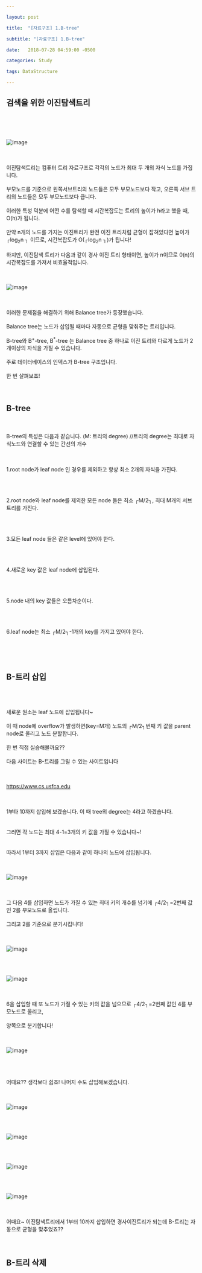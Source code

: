 ```yaml
---

layout: post

title:  "[자료구조] 1.B-tree"

subtitle: "[자료구조] 1.B-tree"

date:   2018-07-28 04:59:00 -0500

categories: Study

tags: DataStructure

---
```


## 검색을 위한 이진탐색트리

<br>
<br>
<br>

![image](/image/DataStruc_img/DataStruc_img01.png)

<br>
<br>
이진탐색트리는 컴퓨터 트리 자료구조로 각각의 노드가 최대 두 개의 자식 노드를 가집니다.
<br>
<br>
부모노드를 기준으로 왼쪽서브트리의 노드들은 모두 부모노드보다 작고, 오른쪽 서브 트리의 노드들은 모두 부모노드보다 큽니다.
<br>
<br>
이러한 특성 덕분에 어떤 수를 탐색할 때 시간복잡도는 트리의 높이가 h라고 했을 때, O(h)가 됩니다.
<br>
<br>
만약 n개의 노드를 가지는 이진트리가 완전 이진 트리처럼 균형이 잡혀있다면 높이가 ┌log<sub>2</sub>n ┐ 이므로, 시간복잡도가 O(┌log<sub>2</sub>n ┐)가 됩니다!
<br>
<br>
하지만, 이진탐색 트리가 다음과 같이 경사 이진 트리 형태이면, 높이가 n이므로 0(n)의 시간복잡도를 가져서 비효율적입니다.
<br>
<br>
<br>

![image](/image/DataStruc_img/DataStruc_img02.png)

<br>
<br>
이러한 문제점을 해결하기 위해 Balance tree가 등장했습니다.
<br>
<br>
Balance tree는 노드가 삽입될 때마다 자동으로 균형을 맞춰주는 트리입니다.
<br>
<br>
B-tree와 B<sup>+</sup>-tree, B<sup>*</sup>-tree 는 Balance tree 중 하나로 이진 트리와 다르게 노드가 2개이상의 자식을 가질 수 있습니다.
<br>
<br>
주로 데이터베이스의 인덱스가 B-tree 구조입니다.
<br>
<br>
한 번 살펴보죠!
<br>
<br>
<br>

## B-tree

<br>
<br>
B-tree의 특성은 다음과 같습니다. (M: 트리의 degree) //트리의 degree는 최대로 자식노드와 연결할 수 있는 간선의 개수
<br>
<br>
<br>

1.root node가 leaf node 인 경우를 제외하고 항상 최소 2개의 자식을 가진다.

<br>
<br>

2.root node와 leaf node를 제외한 모든 node 들은 최소 ┌M/2┐, 최대 M개의 서브트리를 가진다.

<br>
<br>

3.모든 leaf node 들은 같은 level에 있어야 한다.

<br>
<br>

4.새로운 key 값은 leaf node에 삽입된다.

<br>
<br>

5.node 내의 key 값들은 오름차순이다.

<br>
<br>

6.leaf node는 최소 ┌M/2┐-1개의 key를 가지고 있어야 한다.

<br>
<br>
<br>

## B-트리 삽입

<br>
<br>
<br>
새로운 원소는 leaf 노드에 삽입됩니다~
<br>
<br>
이 때 node에 overflow가 발생하면(key=M개) 노드의 ┌M/2┐번째 키 값을 parent node로 올리고 노드 분할합니다.
<br>
<br>
한 번 직접 실습해볼까요??
<br>
<br>
다음 사이트는 B-트리를 그릴 수 있는 사이트입니다
<br>
<br>
<br>

<a href="https://www.cs.usfca.edu/~galles/visualization/BTree.html">https://www.cs.usfca.edu</a>

<br>
<br>
1부타 10까지 삽입해 보겠습니다. 이 때 tree의 degree는 4라고 하겠습니다.
<br>
<br>
<br>
그러면 각 노드는 최대 4-1=3개의 키 값을 가질 수 있습니다~!
<br>
<br>
<br>
따라서 1부터 3까지 삽입은 다음과 같이 하나의 노드에 삽입됩니다.
<br>
<br>
<br>

![image](/image/DataStruc_img/DataStruc_img03.png)

<br>
<br>
그 다음 4를 삽입하면 노드가 가질 수 있는 최대 키의 개수를 넘기에 ┌4/2┐=2번째 값인 2를 부모노드로 올립니다.
<br>
<br>
그리고 2를 기준으로 분기시킵니다!
<br>
<br>
<br>

![image](/image/DataStruc_img/DataStruc_img04.png)

<br>
<br>

![image](/image/DataStruc_img/DataStruc_img05.png)

<br>
<br>
6을 삽입할 때 또 노드가 가질 수 있는 키의 값을 넘으므로 ┌4/2┐=2번째 값인 4를 부모노드로 올리고,
<br>
<br>
양쪽으로 분기합니다!
<br>
<br>
<br>

![image](/image/DataStruc_img/DataStruc_img06.png)

<br>
<br>
<br>
어때요?? 생각보다 쉽죠! 나머지 수도 삽입해보겠습니다.
<br>
<br>
<br>

![image](/image/DataStruc_img/DataStruc_img07.png)

<br>
<br>

![image](/image/DataStruc_img/DataStruc_img08.png)

<br>
<br>

![image](/image/DataStruc_img/DataStruc_img09.png)

<br>
<br>

![image](/image/DataStruc_img/DataStruc_img09.png)

<br>
<br>
어때요~ 이진탐색트리에서 1부터 10까지 삽입하면 경사이진트리가 되는데 B-트리는 자동으로 균형을 맞추었죠??
<br>
<br>
<br>

## B-트리 삭제

<br>
<br>




